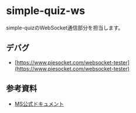 # simple-quiz-ws

simple-quizのWebSocket通信部分を担当します。

## デバグ

- [https://www.piesocket.com/websocket-tester](https://www.piesocket.com/websocket-tester)

## 参考資料

- [MS公式ドキュメント](https://learn.microsoft.com/ja-jp/aspnet/core/tutorials/signalr?view=aspnetcore-6.0&tabs=visual-studio)
